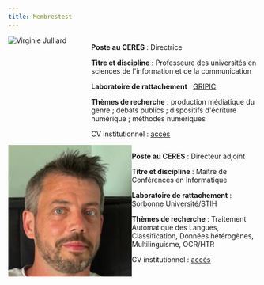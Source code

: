 ```yaml
---
title: Membrestest
---
```


<style>
    .image-and-text {
        display: flex;
    }

    .image-container {
        flex: 1;
    }

    .text-container {
        flex: 2;
    }
</style>

<div class="image-and-text">
    <div class="image-container">
        <img src="julliard_virginie.jpg" alt="Virginie Julliard" style="max-width: 250px;">
    </div>
    <div class="text-container">
        <p>

**Poste au CERES** : Directrice

**Titre et discipline** : Professeure des universités en sciences de l'information et de la communication

**Laboratoire de rattachement** : [GRIPIC](https://www.gripic.fr/)

**Thèmes de recherche** : production médiatique du genre ; débats publics ; dispositifs d'écriture numérique ; méthodes numériques

CV institutionnel : [accès](https://www.gripic.fr/utilisateur/virginie-julliard)
        </p>
    </div>
</div>

<div class="image-and-text">
    <div class="image-container">
        <img src="lejeune_gael.png" alt="Gaël Lejeune" style="max-width: 250px;">
    </div>
    <div class="text-container">
        <p>

**Poste au CERES** : Directeur adjoint

**Titre et discipline** : Maître de Conférences en Informatique

**Laboratoire de rattachement** : [Sorbonne Université/STIH](http://stih-sorbonne-universite.fr/)

**Thèmes de recherche** : Traitement Automatique des Langues, Classification, Données hétérogènes, Multilinguisme, OCR/HTR

CV institutionnel : [accès](https://scholar.google.fr/citations?user=32Mc2GwAAAAJ&hl=fr)
        </p>
    </div>
</div>
